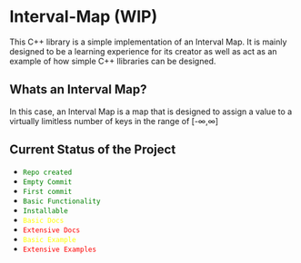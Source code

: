 # Interval-Map (WIP)

This C++ library is a simple implementation of an Interval Map. It is mainly designed to be a learning experience for its creator as well as act as an example of how simple C++ llibraries can be designed.

## Whats an Interval Map?

In this case, an Interval Map is a map that is designed to assign a value to a virtually limitless number of keys in the range of [-$\infty$,$\infty$]

## Current Status of the Project

- <code style="color : green">Repo created</code>
- <code style="color : green">Empty Commit</code>
- <code style="color : green">First commit</code>
- <code style="color : green">Basic Functionality</code>
- <code style="color : green">Installable</code>
- <code style="color : yellow">Basic Docs</code>
- <code style="color : red">Extensive Docs</code>
- <code style="color : yellow">Basic Example</code>
- <code style="color : red">Extensive Examples</code></code>

